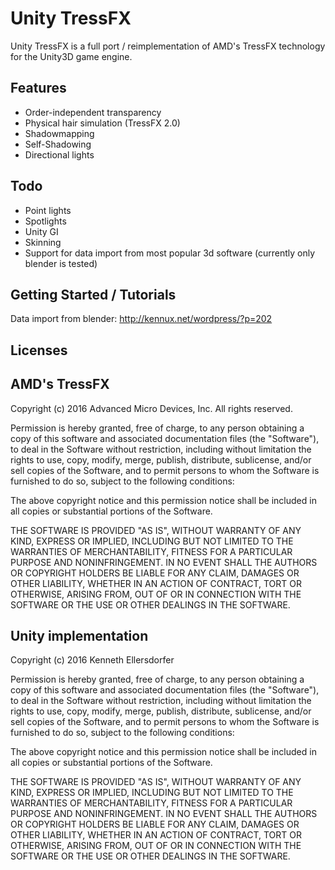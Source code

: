 # Unity TressFX

Unity TressFX is a full port / reimplementation of AMD's TressFX technology for the Unity3D game engine.

Features
-------------------

- Order-independent transparency
- Physical hair simulation (TressFX 2.0)
- Shadowmapping
- Self-Shadowing
- Directional lights

Todo
-------------------

- Point lights
- Spotlights
- Unity GI
- Skinning
- Support for data import from most popular 3d software (currently only blender is tested)

Getting Started / Tutorials
--------------------

Data import from blender: http://kennux.net/wordpress/?p=202

Licenses
-------------------

AMD's TressFX
-------------------
Copyright (c) 2016 Advanced Micro Devices, Inc. All rights reserved.

Permission is hereby granted, free of charge, to any person obtaining a copy
of this software and associated documentation files (the "Software"), to deal
in the Software without restriction, including without limitation the rights
to use, copy, modify, merge, publish, distribute, sublicense, and/or sell
copies of the Software, and to permit persons to whom the Software is
furnished to do so, subject to the following conditions:

The above copyright notice and this permission notice shall be included in
all copies or substantial portions of the Software.

THE SOFTWARE IS PROVIDED "AS IS", WITHOUT WARRANTY OF ANY KIND, EXPRESS OR
IMPLIED, INCLUDING BUT NOT LIMITED TO THE WARRANTIES OF MERCHANTABILITY,
FITNESS FOR A PARTICULAR PURPOSE AND NONINFRINGEMENT.  IN NO EVENT SHALL THE
AUTHORS OR COPYRIGHT HOLDERS BE LIABLE FOR ANY CLAIM, DAMAGES OR OTHER
LIABILITY, WHETHER IN AN ACTION OF CONTRACT, TORT OR OTHERWISE, ARISING FROM,
OUT OF OR IN CONNECTION WITH THE SOFTWARE OR THE USE OR OTHER DEALINGS IN
THE SOFTWARE.

Unity implementation
-------------------
Copyright (c) 2016 Kenneth Ellersdorfer

Permission is hereby granted, free of charge, to any person obtaining a copy
of this software and associated documentation files (the "Software"), to deal
in the Software without restriction, including without limitation the rights
to use, copy, modify, merge, publish, distribute, sublicense, and/or sell
copies of the Software, and to permit persons to whom the Software is
furnished to do so, subject to the following conditions:

The above copyright notice and this permission notice shall be included in
all copies or substantial portions of the Software.

THE SOFTWARE IS PROVIDED "AS IS", WITHOUT WARRANTY OF ANY KIND, EXPRESS OR
IMPLIED, INCLUDING BUT NOT LIMITED TO THE WARRANTIES OF MERCHANTABILITY,
FITNESS FOR A PARTICULAR PURPOSE AND NONINFRINGEMENT.  IN NO EVENT SHALL THE
AUTHORS OR COPYRIGHT HOLDERS BE LIABLE FOR ANY CLAIM, DAMAGES OR OTHER
LIABILITY, WHETHER IN AN ACTION OF CONTRACT, TORT OR OTHERWISE, ARISING FROM,
OUT OF OR IN CONNECTION WITH THE SOFTWARE OR THE USE OR OTHER DEALINGS IN
THE SOFTWARE.